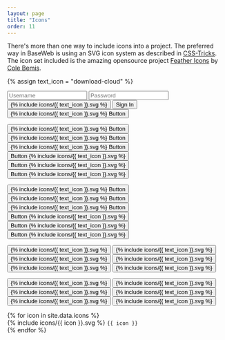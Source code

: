 ```yaml
---
layout: page
title: "Icons"
order: 11
---
```


There's more than one way to include icons into a project. The preferred way in BaseWeb is using an SVG icon system as described in [CSS-Tricks](https://css-tricks.com/pretty-good-svg-icon-system/). The icon set included is the amazing opensource project [Feather Icons](https://feathericons.com/) by [Cole Bemis](http://colebemis.com/).

{% assign text_icon = "download-cloud" %}

<form>
  <div class="form-group inline">
    <input type="text" class="input" placeholder="Username" required="">
    <input type="password" class="input" placeholder="Password" required="">
    <button class="button primary button-icon">{% include icons/{{ text_icon }}.svg %}</button>
    <button type="submit" class="button primary">Sign In</button>
    <button class="button primary">{% include icons/{{ text_icon }}.svg %} Button</button>
  </div>
</form>

<p>
  <button class="button large">{% include icons/{{ text_icon }}.svg %} Button</button>
  <button class="button">{% include icons/{{ text_icon }}.svg %} Button</button>
  <button class="button small">{% include icons/{{ text_icon }}.svg %} Button</button>
  <button class="button large">Button {% include icons/{{ text_icon }}.svg %}</button>
  <button class="button">Button {% include icons/{{ text_icon }}.svg %}</button>
  <button class="button small">Button {% include icons/{{ text_icon }}.svg %}</button>
</p>

<p>
  <button class="button primary large">{% include icons/{{ text_icon }}.svg %} Button</button>
  <button class="button primary">{% include icons/{{ text_icon }}.svg %} Button</button>
  <button class="button primary small">{% include icons/{{ text_icon }}.svg %} Button</button>
  <button class="button primary large">Button {% include icons/{{ text_icon }}.svg %}</button>
  <button class="button primary">Button {% include icons/{{ text_icon }}.svg %}</button>
  <button class="button primary small">Button {% include icons/{{ text_icon }}.svg %}</button>
</p>

<p>
  <button class="button small">{% include icons/{{ text_icon }}.svg %}</button>
  <button class="button">{% include icons/{{ text_icon }}.svg %}</button>
  <button class="button large">{% include icons/{{ text_icon }}.svg %}</button>
  <button class="button primary small">{% include icons/{{ text_icon }}.svg %}</button>
  <button class="button primary">{% include icons/{{ text_icon }}.svg %}</button>
  <button class="button primary large">{% include icons/{{ text_icon }}.svg %}</button>
</p>

<p>
  <button class="button button-icon small">{% include icons/{{ text_icon }}.svg %}</button>
  <button class="button button-icon">{% include icons/{{ text_icon }}.svg %}</button>
  <button class="button button-icon large">{% include icons/{{ text_icon }}.svg %}</button>
  <button class="button button-icon primary small">{% include icons/{{ text_icon }}.svg %}</button>
  <button class="button button-icon primary">{% include icons/{{ text_icon }}.svg %}</button>
  <button class="button button-icon primary large">{% include icons/{{ text_icon }}.svg %}</button>
</p>

<div class="icons-listing">
  {% for icon in site.data.icons %}
  <div class="icon-item">{% include icons/{{ icon }}.svg %} <code>{{ icon }}</code></div>
  {% endfor %}
</div>
